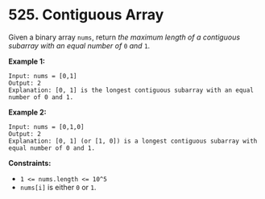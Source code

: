 # 525. Contiguous Array

Given a binary array `nums`, return *the maximum length of a contiguous subarray with an equal number of* `0` *and* `1`.

**Example 1:**

```()
Input: nums = [0,1]
Output: 2
Explanation: [0, 1] is the longest contiguous subarray with an equal number of 0 and 1.
```

**Example 2:**

```()
Input: nums = [0,1,0]
Output: 2
Explanation: [0, 1] (or [1, 0]) is a longest contiguous subarray with equal number of 0 and 1.
```

**Constraints:**

- `1 <= nums.length <= 10^5`
- `nums[i]` is either `0` or `1`.
